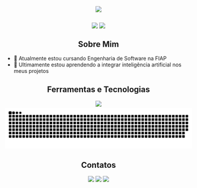 <h1 align="center">
<img src="https://readme-typing-svg.herokuapp.com/?font=Righteous&size=35&center=true&vCenter=true&width=500&height=70&duration=4000&color=D8582C&lines=olá!+👋;+me+chamo+Pedro+Fedizko!;" />
</h1>

<div align="center">
  <img height=180 align="center" src="https://github-readme-stats.vercel.app/api?username=DFedizko&theme=codeSTACKr&locale=pt-br" />
  <img height=180 align="center" src="https://github-readme-stats.vercel.app/api/top-langs?username=DFedizko&layout=compact&langs_count=8&card_width=320&theme=codeSTACKr&locale=pt-br" />
</div>


<h2 align="center">Sobre Mim</h2>

- 🔭 Atualmente estou cursando Engenharia de Software na FIAP
- 🌱 Ultimamente estou aprendendo a integrar inteligência artificial nos meus projetos

<h2 align="center">Ferramentas e Tecnologias</h2>

<div align="center">
<img src="https://skillicons.dev/icons?i=html,css,javascript,python,git,github,figma"/>
</div>


<!-- ![snake gif](https://github.com/DFedizko/DFedizko/blob/output/github-contribution-grid-snake.gif) -->

<picture>
  <source media="(prefers-color-scheme: dark)" srcset="https://github.com/DFedizko/DFedizko/blob/output/github-contribution-grid-snake-dark.svg" />
  <source media="(prefers-color-scheme: light)" srcset="https://github.com/DFedizko/DFedizko/blob/output/github-contribution-grid-snake.svg" />
  <img alt="Snake animation" src="https://github.com/DFedizko/DFedizko/blob/output/github-contribution-grid-snake.svg" />
</picture>


<h2 align="center">Contatos</h2>

<div align="center">
<a href="https://www.linkedin.com/in/fedizkodev" target="_blank"><img loading="lazy" src="https://img.shields.io/badge/-LinkedIn-%230077B5?style=for-the-badge&logo=linkedin&logoColor=white" target="_blank"></a> 
<a href = "mailto:fedizkopedro@gmail.com"><img loading="lazy" src="https://img.shields.io/badge/Gmail-D14836?style=for-the-badge&logo=gmail&logoColor=white" target="_blank"></a>
<a href="https://instagram.com/fedizko.cst" target="_blank"><img loading="lazy" src="https://img.shields.io/badge/-Instagram-%23E4405F?style=for-the-badge&logo=instagram&logoColor=white" target="_blank"></a>
</div>
